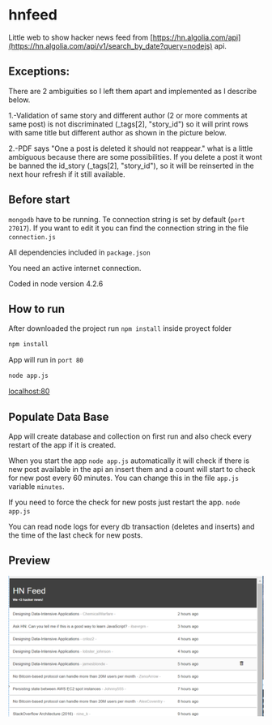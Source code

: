 # hnfeed
Little web to show hacker news feed from [https://hn.algolia.com/api](https://hn.algolia.com/api/v1/search_by_date?query=nodejs) api.

## Exceptions:
There are 2 ambiguities so I left them apart and implemented as I describe below.

1.-Validation of same story and different author (2 or more comments at same post) is not discriminated (_tags[2], "story_id") so it will print rows with same title but different author as shown in the picture below.

2.-PDF says "One a post is deleted it should not reappear." what is a little ambiguous because there are some possibilities. If you delete a post it wont be banned the id_story (_tags[2], "story_id"), so it will be reinserted in the next hour refresh if it still available.

## Before start
`mongodb` have to be running. Te connection string is set by default (`port 27017`). If you want to edit it you can find the connection string in the file `connection.js`

All dependencies included in `package.json`

You need an active internet connection.

Coded in node version 4.2.6

## How to run
After downloaded the project run `npm install` inside proyect folder
```sh
npm install
```
App will run in `port 80`
```sh
node app.js
```
[localhost:80](http://localhost:80/)

## Populate Data Base
App will create database and collection on first run and also check every restart of the app if it is created.

When you start the app `node app.js` automatically it will check if there is new post available in the api an insert them and a count will start to check for new post every 60 minutes. You can change this in the file `app.js` variable `minutes`.

If you need to force the check for new posts just restart the app. `node app.js`

You can read node logs for every db transaction (deletes and inserts) and the time of the last check for new posts.


## Preview
![alt text](https://raw.githubusercontent.com/niccontrerasf/hnfeed/master/Captura.PNG)

